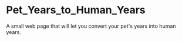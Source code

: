 # Pet_Years_to_Human_Years
A small web page that will let you convert your pet's years into human years.
